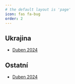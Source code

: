```yaml
---
# the default layout is 'page'
icon: fas fa-bug
order: 2
---
```


## Ukrajina
- [Duben 2024](/disinfo/ua-2024-04)

## Ostatní
- [Duben 2024](/disinfo/other-2024-04)

